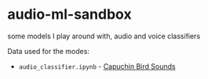 # audio-ml-sandbox
some models I play around with, audio and voice classifiers

Data used for the modes:
- `audio_classifier.ipynb` - [Capuchin Bird Sounds](https://www.kaggle.com/datasets/kenjee/z-by-hp-unlocked-challenge-3-signal-processing)
